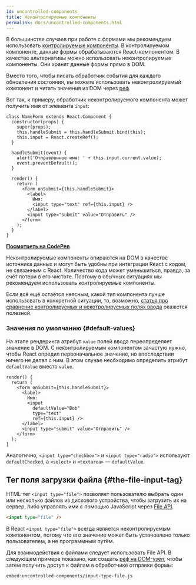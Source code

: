 ```yaml
---
id: uncontrolled-components
title: Неконтролируемые компоненты
permalink: docs/uncontrolled-components.html
---
```


В большинстве случаев при работе с формами мы рекомендуем использовать [контролируемые компоненты](/docs/forms.html). В контролируемом компоненте, данные формы обрабатываются React-компонентом. В качестве альтернативы можно использовать неконтролируемые компоненты. Они хранят данные формы прямо в DOM.

Вместо того, чтобы писать обработчик события для каждого обновления состояния, вы можете использовать неконтролируемый компонент и читать значения из DOM через [реф](/docs/refs-and-the-dom.html).

Вот так, к примеру, обработчик неконтролируемого компонента может получить имя от элемента `input`:

```javascript{5,9,18}
class NameForm extends React.Component {
  constructor(props) {
    super(props);
    this.handleSubmit = this.handleSubmit.bind(this);
    this.input = React.createRef();
  }

  handleSubmit(event) {
    alert('Отправленное имя: ' + this.input.current.value);
    event.preventDefault();
  }

  render() {
    return (
      <form onSubmit={this.handleSubmit}>
        <label>
          Имя:
          <input type="text" ref={this.input} />
        </label>
        <input type="submit" value="Отправить" />
      </form>
    );
  }
}
```

[**Посмотреть на CodePen**](https://codepen.io/gaearon/pen/WooRWa?editors=0010)

Неконтролируемые компоненты опираются на DOM в качестве источника данных и могут быть удобны при интеграции React с кодом, не связанным с React. Количество кода может уменьшиться, правда, за счёт потери в его чистоте. Поэтому в обычных ситуациях мы рекомендуем использовать контролируемые компоненты.

Если всё ещё остаётся неясным, какой тип компонента лучше использовать в конкретной ситуации, то, возможно, [статья про сравнение контролируемых и некотролируемых полях ввода](https://goshakkk.name/controlled-vs-uncontrolled-inputs-react/) окажется полезной.

### Значения по умолчанию {#default-values}

На этапе рендеринга атрибут `value` полей ввода переопределяет значение в DOM. С неконтролируемым компонентом зачастую нужно, чтобы React опредил первоначальное значение, но впоследствии ничего не делал с ним. В этом случае необходимо определить атрибут `defaultValue` вместо `value`.

```javascript{7}
render() {
  return (
    <form onSubmit={this.handleSubmit}>
      <label>
        Имя:
        <input
          defaultValue="Bob"
          type="text"
          ref={this.input} />
      </label>
      <input type="submit" value="Отправить" />
    </form>
  );
}
```

Аналогично, `<input type="checkbox">` и `<input type="radio">` используют `defaultChecked`, а `<select>` и `<textarea>` — `defaultValue`.

## Тег поля загрузки файла {#the-file-input-tag}

HTML-тег `<input type="file">` позволяет пользователю выбрать один или несколько файлов из дискового устройства, чтобы загрузить их на сервер, либо управлять ими с помощью JavaScript через [File API](https://developer.mozilla.org/ru/docs/Web/API/File/Using_files_from_web_applications).

```html
<input type="file" />
```

В React `<input type="file">` всегда является неконтролируемым компонентом, потому что его значение может быть установлено только пользователем, а не программным путём.

Для взаимодействия с файлами следует использовать File API. В следующем примере показано, как создать [реф на DOM-узел](/docs/refs-and-the-dom.html), чтобы затем получить доступ к файлам в обработчике отправки формы:

`embed:uncontrolled-components/input-type-file.js`

[](codepen://uncontrolled-components/input-type-file)

